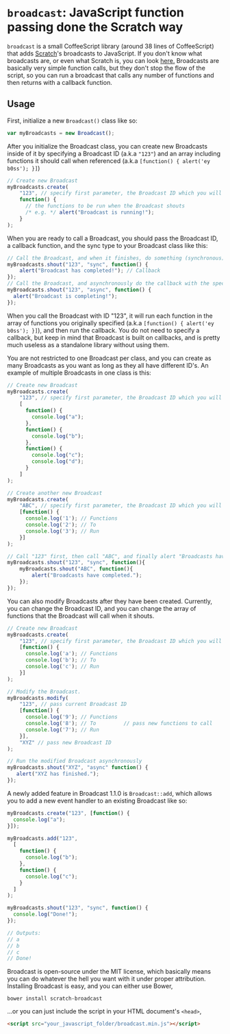 # `broadcast`: JavaScript function passing done the Scratch way
`broadcast` is a small CoffeeScript library (around 38 lines of CoffeeScript) that adds [Scratch](http://scratch.mit.edu)'s broadcasts to JavaScript. If you don't know what broadcasts are, or even what Scratch is, you can look [here.](http://wiki.scratch.mit.edu/wiki/Broadcast) Broadcasts are basically very simple function calls, but they don't stop the flow of the script, so you can run a broadcast that calls any number of functions and then returns with a callback function.

## Usage
First, initialize a new `Broadcast()` class like so:
```javascript
var myBroadcasts = new Broadcast();
```
After you initialize the Broadcast class, you can create new Broadcasts inside of it by specifying a Broadcast ID (a.k.a `"123"`) and an array including functions it should call when referenced (a.k.a `[function() { alert('ey b0ss'); }]`)
```javascript
// Create new Broadcast
myBroadcasts.create(
	"123", // specify first parameter, the Broadcast ID which you will later use to call the Broadcast.
	function() {
	  // the functions to be run when the Broadcast shouts
	  /* e.g. */ alert("Broadcast is running!");
	}
);
```
When you are ready to call a Broadcast, you should pass the Broadcast ID, a callback function, and the sync type to your Broadcast class like this:
```javascript
// Call the Broadcast, and when it finishes, do something (synchronous)
myBroadcasts.shout("123", "sync", function() {
	alert("Broadcast has completed!"); // Callback
});
// Call the Broadcast, and asynchronously do the callback with the specified functions.
myBroadcasts.shout("123", "async", function() {
  alert("Broadcast is completing!");
});
```
When you call the Broadcast with ID "123", it will run each function in the array of functions you originally specified (a.k.a `[function() { alert('ey b0ss'); }]`), and then run the callback. You do not need to specify a callback, but keep in mind that Broadcast is built on callbacks, and is pretty much useless as a standalone library without using them.

You are not restricted to one Broadcast per class, and you can create as many Broadcasts as you want as long as they all have different ID's. An example of multiple Broadcasts in one class is this:
```javascript
// Create new Broadcast
myBroadcasts.create(
	"123", // specify first parameter, the Broadcast ID which you will later use to call the Broadcast.
	[
	  function() {
	    console.log("a");
	  },
	  function() {
	    console.log("b");
	  },
	  function() {
	    console.log("c");
	    console.log("d");
	  }
	]
);

// Create another new Broadcast
myBroadcasts.create(
	"ABC", // specify first parameter, the Broadcast ID which you will later use to call the Broadcast.
	[function() {
	  console.log('1'); // Functions
	  console.log('2'); // To
	  console.log('3'); // Run
	}]
);

// Call "123" first, then call "ABC", and finally alert "Broadcasts have completed"
myBroadcasts.shout("123", "sync", function(){
	myBroadcasts.shout("ABC", function(){
		alert("Broadcasts have completed.");
	});
});
```
You can also modify Broadcasts after they have been created. Currently, you can change the Broadcast ID, and you can change the array of functions that the Broadcast will call when it shouts.
```javascript
// Create new Broadcast
myBroadcasts.create(
	"123", // specify first parameter, the Broadcast ID which you will later use to call the Broadcast.
	[function() {
	  console.log('a'); // Functions
	  console.log('b'); // To
	  console.log('c'); // Run
	}]
);

// Modify the Broadcast.
myBroadcasts.modify(
	"123", // pass current Broadcast ID
	[function() {
	  console.log('9'); // Functions
	  console.log('8'); // To         // pass new functions to call
	  console.log('7'); // Run
	}],
	"XYZ" // pass new Broadcast ID
);

// Run the modified Broadcast asynchronously
myBroadcasts.shout("XYZ", "async" function() {
   alert("XYZ has finished.");
});
```
A newly added feature in Broadcast 1.1.0 is `Broadcast::add`, which allows you to add a new event handler to an existing Broadcast like so:
```javascript
myBroadcasts.create("123", [function() {
  console.log("a");
}]);

myBroadcasts.add("123", 
  [
    function() {
      console.log("b");
    },
    function() {
      console.log("c");
    }
  ]
);

myBroadcasts.shout("123", "sync", function() {
  console.log("Done!");
});

// Outputs:
// a
// b
// c
// Done!
```

Broadcast is open-source under the MIT license, which basically means you can do whatever the hell you want with it under proper attribution. Installing Broadcast is easy, and you can either use Bower,
```shell
bower install scratch-broadcast
```
...or you can just include the script in your HTML document's `<head>`,
```html
<script src="your_javascript_folder/broadcast.min.js"></script>
```
